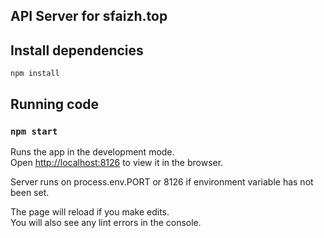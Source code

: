 ## API Server for sfaizh.top

## Install dependencies
```
npm install
```

## Running code
### `npm start`

Runs the app in the development mode.\
Open [http://localhost:8126](http://localhost:8126) to view it in the browser.

Server runs on process.env.PORT or 8126 if environment variable has not been set.

The page will reload if you make edits.\
You will also see any lint errors in the console.
